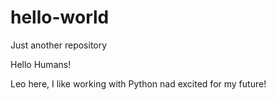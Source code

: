 # hello-world
Just another repository

Hello Humans!

Leo here, I like working with Python nad excited for my future!
